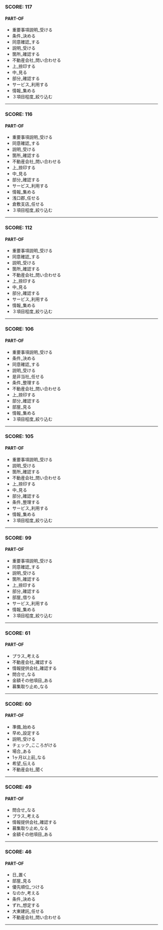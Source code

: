 
### SCORE: 117
#### PART-OF

- 重要事項説明_受ける 
- 条件_決める 
- 同意確認_する 
- 説明_受ける 
- 箇所_確認する 
- 不動産会社_問い合わせる 
- 上_捺印する 
- 中_見る 
- 部分_確認する 
- サービス_利用する 
- 情報_集める 
- ３項目程度_絞り込む 

----------

### SCORE: 116
#### PART-OF

- 重要事項説明_受ける 
- 同意確認_する 
- 説明_受ける 
- 箇所_確認する 
- 不動産会社_問い合わせる 
- 上_捺印する 
- 中_見る 
- 部分_確認する 
- サービス_利用する 
- 情報_集める 
- 浅口郡_任せる 
- 倉敷支店_任せる 
- ３項目程度_絞り込む 

----------

### SCORE: 112
#### PART-OF

- 重要事項説明_受ける 
- 同意確認_する 
- 説明_受ける 
- 箇所_確認する 
- 不動産会社_問い合わせる 
- 上_捺印する 
- 中_見る 
- 部分_確認する 
- サービス_利用する 
- 情報_集める 
- ３項目程度_絞り込む 

----------

### SCORE: 106
#### PART-OF

- 重要事項説明_受ける 
- 条件_決める 
- 同意確認_する 
- 説明_受ける 
- 是非当社_任せる 
- 条件_整理する 
- 不動産会社_問い合わせる 
- 上_捺印する 
- 部分_確認する 
- 部屋_見る 
- 情報_集める 
- ３項目程度_絞り込む 

----------

### SCORE: 105
#### PART-OF

- 重要事項説明_受ける 
- 説明_受ける 
- 箇所_確認する 
- 不動産会社_問い合わせる 
- 上_捺印する 
- 中_見る 
- 部分_確認する 
- 条件_整理する 
- サービス_利用する 
- 情報_集める 
- ３項目程度_絞り込む 

----------

### SCORE: 99
#### PART-OF

- 重要事項説明_受ける 
- 同意確認_する 
- 説明_受ける 
- 箇所_確認する 
- 上_捺印する 
- 部分_確認する 
- 部屋_借りる 
- サービス_利用する 
- 情報_集める 
- ３項目程度_絞り込む 

----------

### SCORE: 61
#### PART-OF

- プラス_考える 
- 不動産会社_確認する 
- 情報提供会社_確認する 
- 問合せ_なる 
- 金額その他項目_ある 
- 募集取り止め_なる 

----------

### SCORE: 60
#### PART-OF

- 準備_始める 
- 早め_設定する 
- 説明_受ける 
- チェック_こころがける 
- 場合_ある 
- 1ヶ月以上前_なる 
- 希望_伝える 
- 不動産会社_聞く 

----------

### SCORE: 49
#### PART-OF

- 問合せ_なる 
- プラス_考える 
- 情報提供会社_確認する 
- 募集取り止め_なる 
- 金額その他項目_ある 

----------

### SCORE: 46
#### PART-OF

- 日_置く 
- 部屋_見る 
- 優先順位_つける 
- なのか_考える 
- 条件_決める 
- ずれ_想定する 
- 大東建託_任せる 
- 不動産会社_問い合わせる 

----------
